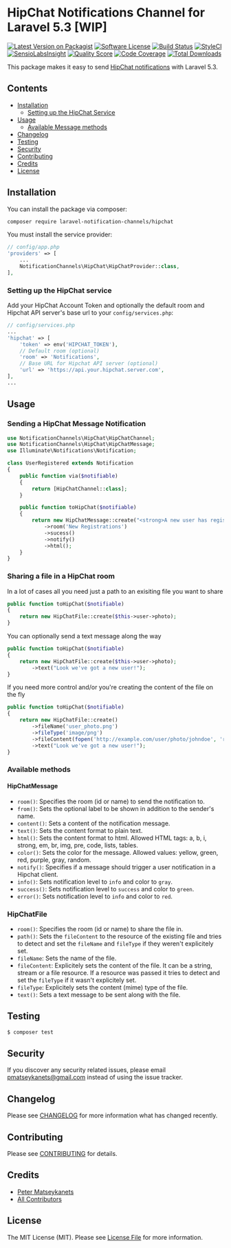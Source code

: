 # HipChat Notifications Channel for Laravel 5.3 [WIP]

[![Latest Version on Packagist](https://img.shields.io/packagist/v/laravel-notification-channels/hipchat.svg?style=flat-square)](https://packagist.org/packages/laravel-notification-channels/hipchat)
[![Software License](https://img.shields.io/badge/license-MIT-brightgreen.svg?style=flat-square)](LICENSE.md)
[![Build Status](https://img.shields.io/travis/laravel-notification-channels/hipchat/master.svg?style=flat-square)](https://travis-ci.org/laravel-notification-channels/hipchat)
[![StyleCI](https://styleci.io/repos/65714660/shield)](https://styleci.io/repos/65714660)
[![SensioLabsInsight](https://img.shields.io/sensiolabs/i/1af9cfed-e62d-405a-b06d-9071d2f8bee8.svg?style=flat-square)](https://insight.sensiolabs.com/projects/1af9cfed-e62d-405a-b06d-9071d2f8bee8)
[![Quality Score](https://img.shields.io/scrutinizer/g/laravel-notification-channels/hipchat.svg?style=flat-square)](https://scrutinizer-ci.com/g/laravel-notification-channels/hipchat)
[![Code Coverage](https://img.shields.io/scrutinizer/coverage/g/laravel-notification-channels/hipchat/master.svg?style=flat-square)](https://scrutinizer-ci.com/g/laravel-notification-channels/hipchat/?branch=master)
[![Total Downloads](https://img.shields.io/packagist/dt/laravel-notification-channels/hipchat.svg?style=flat-square)](https://packagist.org/packages/laravel-notification-channels/hipchat)

This package makes it easy to send [HipChat notifications](https://www.hipchat.com) with Laravel 5.3.

## Contents

- [Installation](#installation)
	- [Setting up the HipChat Service](#setting-up-the-hipchat-service)
- [Usage](#usage)
	- [Available Message methods](#available-message-methods)
- [Changelog](#changelog)
- [Testing](#testing)
- [Security](#security)
- [Contributing](#contributing)
- [Credits](#credits)
- [License](#license)

## Installation

You can install the package via composer:

``` bash
composer require laravel-notification-channels/hipchat
```

You must install the service provider:

```php
// config/app.php
'providers' => [
    ...
    NotificationChannels\HipChat\HipChatProvider::class,
],
```
### Setting up the HipChat service

Add your HipChat Account Token and optionally the default room and Hipchat API server's base url to your `config/services.php`:

```php
// config/services.php
...
'hipchat' => [
    'token' => env('HIPCHAT_TOKEN'),
    // Default room (optional)
    'room' => 'Notifications',
    // Base URL for Hipchat API server (optional)
    'url' => 'https://api.your.hipchat.server.com',
],
...
```

## Usage

### Sending a HipChat Message Notification
``` php
use NotificationChannels\HipChat\HipChatChannel;
use NotificationChannels\HipChat\HipChatMessage;
use Illuminate\Notifications\Notification;

class UserRegistered extends Notification
{
    public function via($notifiable)
    {
        return [HipChatChannel::class];
    }

    public function toHipChat($notifiable)
    {
        return new HipChatMessage::create("<strong>A new user has registered!</strong>")
            ->room('New Registrations')
            ->sucess()
            ->notify()
            ->html();
    }
}
```

### Sharing a file in a HipChat room

In a lot of cases all you need just a path to an exisiting file you want to share
``` php
public function toHipChat($notifiable)
{
    return new HipChatFile::create($this->user->photo);
}
```

You can optionally send a text message along the way

``` php
public function toHipChat($notifiable)
{
    return new HipChatFile::create($this->user->photo);
        ->text("Look we've got a new user!");
}
```

If you need more control and/or you're creating the content of the file on the fly

``` php
public function toHipChat($notifiable)
{
    return new HipChatFile::create()
        ->fileName('user_photo.png')
        ->fileType('image/png')
        ->fileContent(fopen('http://example.com/user/photo/johndoe', 'r'))
        ->text("Look we've got a new user!");
}
```

### Available methods

#### HipChatMessage

- `room()`: Specifies the room (id or name) to send the notification to.
- `from()`: Sets the optional label to be shown in addition to the sender's name.
- `content()`: Sets a content of the notification message.
- `text()`: Sets the content format to plain text.
- `html()`: Sets the content format to html. Allowed HTML tags: a, b, i, strong, em, br, img, pre, code, lists, tables.
- `color()`: Sets the color for the message. Allowed values: yellow, green, red, purple, gray, random.
- `notify()`: Specifies if a message should trigger a user notification in a Hipchat client.
- `info()`: Sets notification level to `info` and color to `gray`.
- `success()`: Sets notification level to `success` and color to `green`.
- `error()`: Sets notification level to `info` and color to `red`.

### HipChatFile

- `room()`: Specifies the room (id or name) to share the file in.
- `path()`: Sets the `fileContent` to the resource of the existing file and tries to detect and set the `fileName` and `fileType` if they weren't explicitely set.
- `fileName`: Sets the name of the file.
- `fileContent`: Explicitely sets the content of the file. It can be a string, stream or a file resource. If a resource was passed it tries to detect and set the `fileType` if it wasn't explicitely set.
- `fileType`: Explicitely sets the content (mime) type of the file.
- `text()`: Sets a text message to be sent along with the file.

## Testing

``` bash
$ composer test
```

## Security

If you discover any security related issues, please email pmatseykanets@gmail.com instead of using the issue tracker.

## Changelog

Please see [CHANGELOG](CHANGELOG.md) for more information what has changed recently.

## Contributing

Please see [CONTRIBUTING](CONTRIBUTING.md) for details.

## Credits

- [Peter Matseykanets](https://github.com/pmatseykanets)
- [All Contributors](../../contributors)

## License

The MIT License (MIT). Please see [License File](LICENSE.md) for more information.
